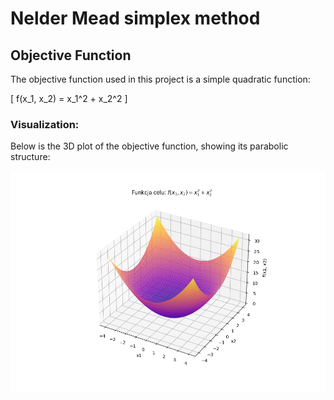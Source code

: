# Nelder Mead simplex method

## Objective Function

The objective function used in this project is a simple quadratic function:

\[
f(x_1, x_2) = x_1^2 + x_2^2
\]

### Visualization:
Below is the 3D plot of the objective function, showing its parabolic structure:

![Nelder-Mead](https://github.com/LadyAmely/Nelder-Mead-simplex-method/blob/master/plot.png)
